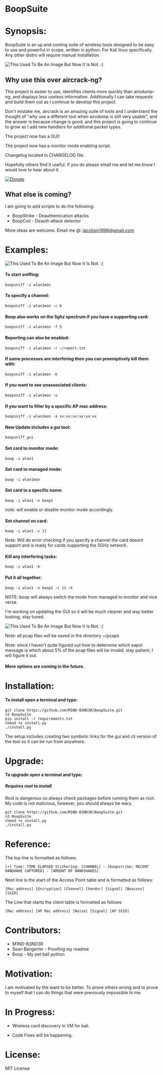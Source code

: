 BoopSuite
===

# Synopsis:

BoopSuite is an up and coming suite of wireless tools designed to be easy to use
and powerful in scope, written in python. For Kali linux specifically. Any other
distro will require manual installation.

![This Used To Be An Image But Now It Is Not. :(](Images/Run.png "BoopSuite")

## Why use this over aircrack-ng?

This project is easier to use, identifies clients more quickly than airodump-ng,
and displays less useless information. Additionally I can take requests and build
them out as I continue to develop this project.

Don't mistake me, aircrack is an amazing suite of tools and I understand the thought of
\"why use a different tool when airodump is still very usable\", and the answer
is because change is good, and this project is going to continue to grow as I
add new handlers for additional packet types.

The project now has a GUI!

The project now has a monitor mode enabling script.

Changelog located in CHANGELOG file.

Hopefully others find it useful. If you do please email me and let me know I
would love to hear about it.

[![Donate](https://www.paypalobjects.com/en_US/i/btn/btn_donateCC_LG.gif)](https://www.paypal.com/cgi-bin/webscr?cmd=_donations&business=43LHEBX448Y48&lc=US&item_name=M1ND%2dB3ND3R&currency_code=USD&bn=PP%2dDonationsBF%3abtn_donateCC_LG%2egif%3aNonHosted)


## What else is coming?

I am going to add scripts to do the following:
+ BoopStrike - Deauthentication attacks
+ BoopCoil   - Deauth attack detector

More ideas are welcome.
Email me @: jacobsin1996@gmail.com

# Examples:

![This Used To Be An Image But Now It Is Not. :(](Images/Running.png "BoopSuite")

#### To start sniffing:

`boopsniff -i wlan1mon`

#### To specify a channel:

`boopsniff -i wlan1mon -c 6`

#### Boop also works on the 5ghz spectrum if you have a supporting card:

`boopsniff -i wlan1mon -f 5`

#### Reporting can also be enabled:

`boopsniff -i wlan1mon -r ~/report.txt`

#### If some processes are interfering then you can preemptively kill them with:

`boopsniff -i wlan1mon -k`

#### If you want to see unassociated clients:

`boopsniff -i wlan1mon -u`

#### If you want to filter by a specific AP mac address:

`boopsniff -i wlan1mon -a xx:xx:xx:xx:xx:xx`

#### New Update includes a gui tool:

`boopsniff_gui`

#### Set card to monitor mode:

`boop -i wlan1`

#### Set card to managed mode:

`boop -i wlan1mon`

#### Set card to a specific name:

`boop -i wlan1 -n boop1`

note: will enable or disable monitor mode accordingly.

#### Set channel on card:

`boop -i wlan1 -c 11`

Note: Will do error checking if you specify a channel the card doesnt support and is ready for cards supporting the 5GHz network.

#### Kill any interfering tasks:

`boop -i wlan1 -k`

#### Put it all together:

`boop -i wlan1 -n boop1 -c 11 -k`

NOTE: boop will always switch the mode from managed to monitor and vice versa.

I'm working on updating the GUI so it will be much cleaner and way better looking, stay tuned.

![This Used To Be An Image But Now It Is Not. :(](Images/GUI.png "BoopSuite")

Note: all pcap files will be saved in the directory ~/pcaps

Note: since I haven't quite figured out how to determine which eapol
message is which about 5% of the pcap files will be invalid.
stay patient, I will figure it out.

#### More options are coming in the future.

# Installation:

#### To install open a terminal and type:

```
git clone https://github.com/M1ND-B3ND3R/BoopSuite.git
cd BoopSuite
pip install -r requirements.txt
chmod +x install.py
./install.py
```

The setup includes creating two symbolic links for the gui and cli version of
the tool so it can be run from anywhere.

# Upgrade:

#### To upgrade open a terminal and type:

##### Requires root to install

Root is dangerous so always check packages before running them as root.
My code is not malicious, however, you should always be wary.

```
git clone https://github.com/M1ND-B3ND3R/BoopSuite.git
cd BoopSuite
chmod +x install.py
./install.py
```

# Reference:

The top line is formatted as follows:

`[+] Time: TIME_ELAPSED Slithering: [CHANNEL] - [boopstrike: RECENT HANDHAKE CAPTURED] - [AMOUNT OF HANDSHAKES]`

Next line is the start of the Access Point table and is formatted as follows:

`[Mac address] [Encryption] [Channel] [Vendor] [Signal] [Beacons] [SSID]`

The Line that starts the client table is formatted as follows:

`[Mac address] [AP Mac address] [Noise] [Signal] [AP SSID]`


# Contributors:

+ M1ND-B3ND3R
+ Sean Bangerter - Proofing my readme
+ Boop - My pet ball python

# Motivation:

I am motivated by the want to be better. To prove others wrong and to prove
to myself that I can do things that were previously impossible to me.

# In Progress:

+ Wireless card discovery in VM for kali.

+ Code Fixes will be happening.

# License:

MIT License
